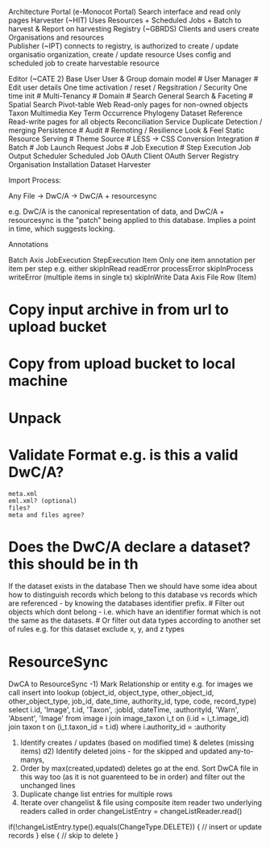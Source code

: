Architecture
Portal (e-Monocot Portal)
  Search interface and read only pages
Harvester (~HIT)
  Uses Resources + Scheduled Jobs + Batch to harvest & Report on harvesting
Registry (~GBRDS)
  Clients and users create Organisations and resources 	
Publisher (~IPT)
   connects to registry, is authorized to create / update organisatio  organization, create / update resource
   Uses config and scheduled job to create harvestable resource

Editor (~CATE 2)
Base
  User
    User & Group domain model #
    User Manager #
    Edit user details
    One time activation / reset
   / Regsitration / Security
  One time init #
  Multi-Tenancy #
  Domain #
  Search
    General Search & Faceting #
    Spatial Search
    Pivot-table
  Web
    Read-only pages for non-owned objects
      Taxon
      Multimedia
      Key
      Term
      Occurrence
      Phylogeny
      Dataset
      Reference
    Read-write pages for all objects
  Reconciliation Service
  Duplicate Detection / merging
  Persistence #
    Audit #
  Remoting / Resilience
  Look & Feel
    Static Resource Serving #
    Theme Source #
    LESS -> CSS Conversion
  Integration #
  Batch # 
  	Job Launch Request
    Jobs #
      Job Execution #
        Step Execution
        Job Output
  Scheduler
    Scheduled Job
  OAuth Client
  OAuth Server
  Registry
  	Organisation
  	Installation
  	Dataset
  Harvester


Import Process:

Any File -> DwC/A -> DwC/A + resourcesync

e.g. DwC/A is the canonical representation of data, and DwC/A + resourcesync is the "patch" being applied to this database. Implies a point in time, which suggests locking.

Annotations

Batch Axis
JobExecution
	StepExecution
		Item
			Only one item annotation per item per step e.g. either
                        skipInRead
                        readError
                        processError
                        skipInProcess
                        writeError (multiple items in single tx)
                        skipInWrite
Data Axis
	File
		Row (Item)

# Copy input archive in from url to upload bucket

# Copy from upload bucket to local machine

# Unpack

# Validate Format e.g. is this a valid DwC/A? 
	meta.xml 
	eml.xml? (optional)
	files?
	meta and files agree?
# Does the DwC/A declare a dataset? this should be in th
  If the dataset exists in the database
    Then we should have some idea about how to distinguish records which belong to this database vs records which are referenced - by knowing the databases identifier prefix. 
    # Filter out objects which dont belong - i.e. which have an identifier format which is not the same as the datasets.
    # Or filter out data types according to another set of rules e.g. for this dataset exclude x, y, and z types
# ResourceSync

DwCA to ResourceSync
-1) Mark Relationship or entity e.g. for images we call 
  insert into lookup (object_id, object_type, other_object_id, other_object_type, job_id, date_time, authority_id, type, code, record_type) select i.id, 'Image', t.id, 'Taxon', :jobId, :dateTime, :authorityId, 'Warn', 'Absent', 'Image' from image i join image_taxon i_t on (i.id = i_t.image_id) join taxon t on (i_t.taxon_id = t.id) where i.authority_id = :authority
1) Identify creates / updates (based on modified time) & deletes (missing items)
d2) Identify deleted joins - for the skipped and updated any-to-manys,
2) Order by max(created,updated) deletes go at the end. Sort DwCA file in this way too (as it is not guarenteed to be in order) and filter out the unchanged lines
3) Duplicate change list entries for multiple rows
3) Iterate over changelist & file using composite item reader
two underlying readers called in order
 changeListEntry = changeListReader.read()

 if(!changeListEntry.type().equals(ChangeType.DELETE)) {
    // insert or update records
 } else {
    // skip to delete
 }



